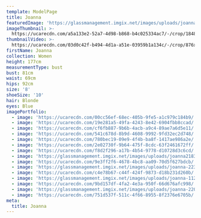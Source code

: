 ```yaml
---
template: ModelPage
title: Joanna
featuredImage: 'https://glassmanagement.imgix.net/images/uploads/joanna-111.jpg'
imageThumbnail: >-
  https://ucarecdn.com/a5a133e2-52a7-4d98-b868-b4c025334ac7/-/crop/1848x2706/391,91/-/preview/
thumbnailVideo: >-
  https://ucarecdn.com/03d0c42f-b494-4d1a-a51e-03959b1a134c/-/crop/876x1032/755,22/-/preview/
firstName: Joanna
collection: Women
height: 177cm
measurementType: bust
bust: 81cm
waist: 69cm
hips: 92cm
size: '8'
shoeSize: '10'
hair: Blonde
eyes: Blue
imagePortfolio:
  - image: 'https://ucarecdn.com/00cc56ef-68ec-405b-9fe5-a1c979c184b9/'
  - image: 'https://ucarecdn.com/19e281a5-49fa-4243-8e42-6904fbb8ccad/'
  - image: 'https://ucarecdn.com/cf6fb887-9b6b-4acb-a9c4-89ae7a6d5e11/'
  - image: 'https://ucarecdn.com/541c678d-8b9d-4608-9992-9fd32ec2d748/'
  - image: 'https://ucarecdn.com/780bec19-09e9-4f4b-ba8f-1417ae986a2e/'
  - image: 'https://ucarecdn.com/2e02730f-9b64-475f-8cdc-63f2461672ff/'
  - image: 'https://ucarecdn.com/f8d2f296-a17b-4b54-9778-d10728d3c6cd/'
  - image: 'https://glassmanagement.imgix.net/images/uploads/joanna21837.jpg'
  - image: 'https://ucarecdn.com/9e3ff2f6-4678-4bc8-aa09-70d5f627bdcb/'
  - image: 'https://glassmanagement.imgix.net/images/uploads/joanna-223.jpg'
  - image: 'https://ucarecdn.com/c4e78b67-c44f-424f-9873-d18b231d260b/'
  - image: 'https://glassmanagement.imgix.net/images/uploads/joanna-112.jpg'
  - image: 'https://ucarecdn.com/9bd157df-4fa2-4e3a-950f-66d676afc998/'
  - image: 'https://glassmanagement.imgix.net/images/uploads/joanna-220.jpg'
  - image: 'https://ucarecdn.com/751d537f-511c-4f66-8955-8f2376e6705b/'
meta:
  title: Joanna
---
```


